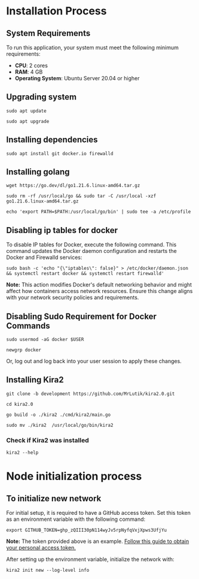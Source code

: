 # Installation Process 

## System Requirements

To run this application, your system must meet the following minimum requirements:

- **CPU**: 2 cores
- **RAM**: 4 GB
- **Operating System**: Ubuntu Server 20.04 or higher

## Upgrading system
```sudo apt update```

```sudo apt upgrade```



## Installing dependencies

```sudo apt install git docker.io firewalld```



## Installing golang

```wget https://go.dev/dl/go1.21.6.linux-amd64.tar.gz ```

```sudo rm -rf /usr/local/go && sudo tar -C /usr/local -xzf go1.21.6.linux-amd64.tar.gz```

```echo 'export PATH=$PATH:/usr/local/go/bin' | sudo tee -a /etc/profile```




## Disabling ip tables for docker 

To disable IP tables for Docker, execute the following command. This command updates the Docker daemon configuration and restarts the Docker and Firewalld services:

```sudo bash -c 'echo "{\"iptables\": false}" > /etc/docker/daemon.json && systemctl restart docker && systemctl restart firewalld'```

**Note:** This action modifies Docker's default networking behavior and might affect how containers access network resources. Ensure this change aligns with your network security policies and requirements.

## Disabling Sudo Requirement for Docker Commands

```sudo usermod -aG docker $USER```

```newgrp docker```

Or, log out and log back into your user session to apply these changes.




## Installing Kira2

```git clone -b development https://github.com/MrLutik/kira2.0.git```

```cd kira2.0```

```go build -o ./kira2 ./cmd/kira2/main.go```

```sudo mv ./kira2  /usr/local/go/bin/kira2```

### Check if Kira2 was installed 

```kira2 --help```




# Node initialization process 

## To initialize new network 
For initial setup, it is required to have a GitHub access token. Set this token as an environment variable with the following command:

```export GITHUB_TOKEN=ghp_zQIII30pN114wyJv5rpNyfqVxjXpws3UfjYu``` 

**Note:** The token provided above is an example. [Follow this guide to obtain your personal access token.](https://docs.github.com/en/enterprise-server@3.9/authentication/keeping-your-account-and-data-secure/managing-your-personal-access-tokens)


After setting up the environment variable, initialize the network with:

```kira2 init new --log-level info```












